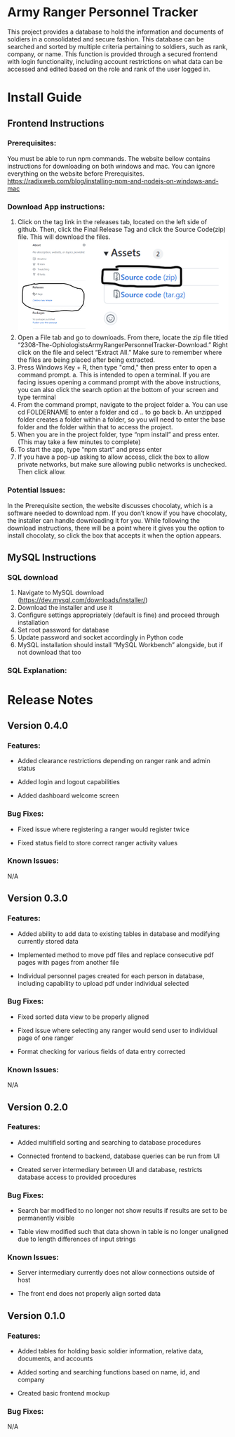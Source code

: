 ﻿# Army Ranger Personnel Tracker
This project provides a database to hold the information and documents of soldiers in a consolidated and secure fashion. This database can be searched and sorted by multiple criteria pertaining to soldiers, such as rank, company, or name. This function is provided through a secured frontend with login functionality, including account restrictions on what data can be accessed and edited based on the role and rank of the user logged in.

# Install Guide

## Frontend Instructions
### Prerequisites:
You must be able to run npm commands. The website bellow contains instructions for downloading on both windows and mac. You can ignore everything on the website before Prerequisites.
https://radixweb.com/blog/installing-npm-and-nodejs-on-windows-and-mac

### Download App instructions:

1. Click on the tag link in the releases tab, located on the left side of github. Then, click the Final Release Tag and click the Source Code(zip) file. This will download the files.
![Screenshot](InstructionPics.png)
2. Open a File tab and go to downloads. From there, locate the zip file titled “2308-The-OphiologistsArmyRangerPersonnelTracker-Download.” Right click on the file and select “Extract All.” Make sure to remember where the files are being placed after being extracted. 
3. Press Windows Key + R, then type "cmd," then press enter to open a command prompt.
    a. This is intended to open a terminal. If you are facing issues opening a command prompt with the above instructions, you can also click the search option at the   bottom of your screen and type terminal 
4. From the command prompt, navigate to the project folder
    a. You can use cd FOLDERNAME to enter a folder and cd .. to go back
    b. An unzipped folder creates a folder within a folder, so you will need to enter the base folder and the folder within that to access the project.
5. When you are in the project folder, type “npm install” and press enter. (This may take a few minutes to complete)
6. To start the app, type “npm start” and press enter
7. If you have a pop-up asking to allow access, click the box to allow private networks, but make sure allowing public networks is unchecked. Then click allow.

### Potential Issues:

In the Prerequisite section, the website discusses chocolaty, which is a software needed to download npm. If you don’t know if you have chocolaty, the installer can handle downloading it for you. While following the download instructions, there will be a point where it gives you the option to install chocolaty, so click the box that accepts it when the option appears. 

## MySQL Instructions
### SQL download
1. Navigate to MySQL download (https://dev.mysql.com/downloads/installer/)
2. Download the installer and use it
3. Configure settings appropriately (default is fine) and proceed through installation
4. Set root password for database
5. Update password and socket accordingly in Python code
6. MySQL installation should install “MySQL Workbench” alongside, but if not download that too

### SQL Explanation:


# Release Notes

## Version 0.4.0
### Features:
- Added clearance restrictions depending on ranger rank and admin status

- Added login and logout capabilities

- Added dashboard welcome screen
### Bug Fixes:
- Fixed issue where registering a ranger would register twice

- Fixed status field to store correct ranger activity values
### Known Issues:
N/A

## Version 0.3.0
### Features:
- Added ability to add data to existing tables in database and modifying currently stored data
 
- Implemented method to move pdf files and replace consecutive pdf pages with pages from another file

- Individual personnel pages created for each person in database, including capability to upload pdf under individual selected

### Bug Fixes: 
- Fixed sorted data view to be properly aligned

- Fixed issue where selecting any ranger would send user to individual page of one ranger

- Format checking for various fields of data entry corrected

### Known Issues:
N/A

## Version 0.2.0
### Features:

 - Added multifield sorting and searching to database procedures
 
 - Connected frontend to backend, database queries can be run from UI

 - Created server intermediary between UI and database, restricts database access to provided procedures

### Bug Fixes:

 - Search bar modified to no longer not show results if results are set to be permanently visible

 - Table view modified such that data shown in table is no longer unaligned due to length differences of input strings

 ### Known Issues:
 
 - Server intermediary currently does not allow connections outside of host
 
 - The front end does not properly align sorted data

## Version 0.1.0

### Features:

-   Added tables for holding basic soldier information, relative data, documents, and accounts
    
-   Added sorting and searching functions based on name, id, and company
    
-   Created basic frontend mockup

### Bug Fixes:

N/A




